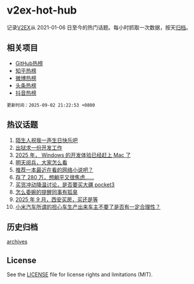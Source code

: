 # v2ex-hot-hub

 记录[V2EX](https://www.v2ex.com/)从 2021-01-06 日至今的热门话题。每小时抓取一次数据，按天[归档](archives)。
 
 ## 相关项目

- [GitHub热榜](https://github.com/lonnyzhang423/github-hot-hub)
- [知乎热榜](https://github.com/lonnyzhang423/zhihu-hot-hub)
- [微博热榜](https://github.com/lonnyzhang423/weibo-hot-hub)
- [头条热榜](https://github.com/lonnyzhang423/toutiao-hot-hub)
- [抖音热榜](https://github.com/lonnyzhang423/douyin-hot-hub)


 `更新时间：2025-09-02 21:22:53 +0800`

## 热议话题

1. [陌生人祝我一声生日快乐吧](https://www.v2ex.com/t/1156452)
1. [出狱求一份开发工作](https://www.v2ex.com/t/1156429)
1. [2025 年， Windows 的开发体验已经赶上 Mac 了](https://www.v2ex.com/t/1156421)
1. [明天阅兵，大家怎么看](https://www.v2ex.com/t/1156582)
1. [推荐一本最近在看的网络小说吧？](https://www.v2ex.com/t/1156494)
1. [存了 280 万，想躺平又很焦虑……](https://www.v2ex.com/t/1156434)
1. [买货冲动降温讨论，是否要买大疆 pocket3](https://www.v2ex.com/t/1156459)
1. [怎么委婉的提醒同事有狐臭](https://www.v2ex.com/t/1156474)
1. [2025 年 9 月，西安买房，买还是等](https://www.v2ex.com/t/1156468)
1. [小米汽车所谓的担心车生产出来车主不要了是否有一定合理性？](https://www.v2ex.com/t/1156503)

## 历史归档

[archives](archives)

## License

See the [LICENSE](LICENSE) file for license rights and limitations (MIT).
